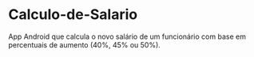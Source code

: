# Calculo-de-Salario
App Android que calcula o novo salário de um funcionário com base em percentuais de aumento (40%, 45% ou 50%).
